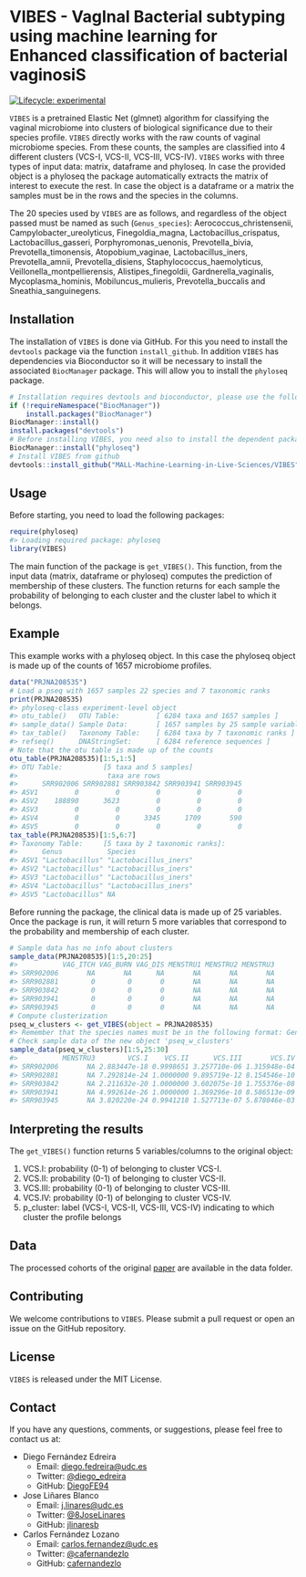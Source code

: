 
<!-- README.md is generated from README.Rmd. Please edit that file -->

# VIBES - VagInal Bacterial subtyping using machine learning for Enhanced classification of bacterial vaginosiS

<!-- badges: start -->

[![Lifecycle:
experimental](https://img.shields.io/badge/lifecycle-experimental-orange.svg)](https://lifecycle.r-lib.org/articles/stages.html#experimental)
<!-- badges: end -->

`VIBES` is a pretrained Elastic Net (glmnet) algorithm for classifying
the vaginal microbiome into clusters of biological significance due to
their species profile. `VIBES` directly works with the raw counts of
vaginal microbiome species. From these counts, the samples are
classified into 4 different clusters (VCS-I, VCS-II, VCS-III, VCS-IV).
`VIBES` works with three types of input data: matrix, dataframe and
phyloseq. In case the provided object is a phyloseq the package
automatically extracts the matrix of interest to execute the rest. In
case the object is a dataframe or a matrix the samples must be in the
rows and the species in the columns.

The 20 species used by `VIBES` are as follows, and regardless of the
object passed must be named as such (`Genus_species`):
Aerococcus_christensenii, Campylobacter_ureolyticus, Finegoldia_magna,
Lactobacillus_crispatus, Lactobacillus_gasseri, Porphyromonas_uenonis,
Prevotella_bivia, Prevotella_timonensis, Atopobium_vaginae,
Lactobacillus_iners, Prevotella_amnii, Prevotella_disiens,
Staphylococcus_haemolyticus, Veillonella_montpellierensis,
Alistipes_finegoldii, Gardnerella_vaginalis, Mycoplasma_hominis,
Mobiluncus_mulieris, Prevotella_buccalis and Sneathia_sanguinegens.

## Installation

The installation of `VIBES` is done via GitHub. For this you need to
install the `devtools` package via the function `install_github`. In
addition `VIBES` has dependencies via Bioconductor so it will be
necessary to install the associated `BiocManager` package. This will
allow you to install the `phyloseq` package.

``` r
# Installation requires devtools and bioconductor, please use the following commands
if (!requireNamespace("BiocManager"))
    install.packages("BiocManager")
BiocManager::install()
install.packages("devtools")
# Before installing VIBES, you need also to install the dependent package `phyloseq`
BiocManager::install("phyloseq")
# Install VIBES from github
devtools::install_github("MALL-Machine-Learning-in-Live-Sciences/VIBES")
```

## Usage

Before starting, you need to load the following packages:

``` r
require(phyloseq)
#> Loading required package: phyloseq
library(VIBES)
```

The main function of the package is `get_VIBES()`. This function, from
the input data (matrix, dataframe or phyloseq) computes the prediction
of membership of these clusters. The function returns for each sample
the probability of belonging to each cluster and the cluster label to
which it belongs.

## Example

This example works with a phyloseq object. In this case the phyloseq
object is made up of the counts of 1657 microbiome profiles.

``` r
data("PRJNA208535")
# Load a pseq with 1657 samples 22 species and 7 taxonomic ranks
print(PRJNA208535)
#> phyloseq-class experiment-level object
#> otu_table()   OTU Table:         [ 6284 taxa and 1657 samples ]
#> sample_data() Sample Data:       [ 1657 samples by 25 sample variables ]
#> tax_table()   Taxonomy Table:    [ 6284 taxa by 7 taxonomic ranks ]
#> refseq()      DNAStringSet:      [ 6284 reference sequences ]
# Note that the otu table is made up of the counts
otu_table(PRJNA208535)[1:5,1:5]
#> OTU Table:          [5 taxa and 5 samples]
#>                      taxa are rows
#>      SRR902006 SRR902881 SRR903842 SRR903941 SRR903945
#> ASV1         0         0         0         0         0
#> ASV2    188890      3623         0         0         0
#> ASV3         0         0         0         0         0
#> ASV4         0         0      3345      1709       590
#> ASV5         0         0         0         0         0
tax_table(PRJNA208535)[1:5,6:7]
#> Taxonomy Table:     [5 taxa by 2 taxonomic ranks]:
#>      Genus           Species              
#> ASV1 "Lactobacillus" "Lactobacillus_iners"
#> ASV2 "Lactobacillus" "Lactobacillus_iners"
#> ASV3 "Lactobacillus" "Lactobacillus_iners"
#> ASV4 "Lactobacillus" "Lactobacillus_iners"
#> ASV5 "Lactobacillus" NA
```

Before running the package, the clinical data is made up of 25
variables. Once the package is run, it will return 5 more variables that
correspond to the probability and membership of each cluster.

``` r
# Sample data has no info about clusters
sample_data(PRJNA208535)[1:5,20:25]
#>           VAG_ITCH VAG_BURN VAG_DIS MENSTRU1 MENSTRU2 MENSTRU3
#> SRR902006       NA       NA      NA       NA       NA       NA
#> SRR902881        0        0       0       NA       NA       NA
#> SRR903842        0        0       0       NA       NA       NA
#> SRR903941        0        0       0       NA       NA       NA
#> SRR903945        0        0       0       NA       NA       NA
# Compute clusterization
pseq_w_clusters <- get_VIBES(object = PRJNA208535)
#> Remember that the species names must be in the following format: Genus_species
# Check sample data of the new object 'pseq_w_clusters'
sample_data(pseq_w_clusters)[1:5,25:30]
#>           MENSTRU3        VCS.I    VCS.II      VCS.III       VCS.IV p_cluster
#> SRR902006       NA 2.883447e-18 0.9998651 3.257710e-06 1.315948e-04    VCS-II
#> SRR902881       NA 7.292814e-24 1.0000000 9.895719e-12 8.154546e-10    VCS-II
#> SRR903842       NA 2.211632e-20 1.0000000 3.602075e-10 1.755376e-08    VCS-II
#> SRR903941       NA 4.992614e-26 1.0000000 1.369296e-10 8.586513e-09    VCS-II
#> SRR903945       NA 3.820220e-24 0.9941218 1.527713e-07 5.878046e-03    VCS-II
```

## Interpreting the results

The `get_VIBES()` function returns 5 variables/columns to the original
object:

1.  VCS.I: probability (0-1) of belonging to cluster VCS-I.
2.  VCS.II: probability (0-1) of belonging to cluster VCS-II.
3.  VCS.III: probability (0-1) of belonging to cluster VCS-III.
4.  VCS.IV: probability (0-1) of belonging to cluster VCS-IV.
5.  p_cluster: label (VCS-I, VCS-II, VCS-III, VCS-IV) indicating to
    which cluster the profile belongs

## Data

The processed cohorts of the original
[paper](https://github.com/MALL-Machine-Learning-in-Live-Sciences/BV_Microbiome) are
available in the data folder.

## Contributing

We welcome contributions to `VIBES`. Please submit a pull request or
open an issue on the GitHub repository.

## License

`VIBES` is released under the MIT License.

## Contact

If you have any questions, comments, or suggestions, please feel free to
contact us at:

- Diego Fernández Edreira
  - Email: <diego.fedreira@udc.es>
  - Twitter: [@diego_edreira](https://twitter.com/diego_edreira)
  - GitHub: [DiegoFE94](https://github.com/DiegoFE94/)
- Jose Liñares Blanco
  - Email: <j.linares@udc.es>
  - Twitter: [@8JoseLinares](https://twitter.com/8JoseLinares)
  - GitHub: [jlinaresb](https://github.com/jlinaresb)
- Carlos Fernández Lozano
  - Email: <carlos.fernandez@udc.es>
  - Twitter: [@cafernandezlo](https://twitter.com/cafernandezlo)
  - GitHub: [cafernandezlo](https://github.com/cafernandezlo)
